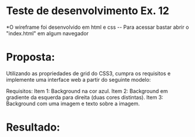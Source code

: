 # Teste de desenvolvimento Ex. 12

*O wireframe foi desenvolvido em html e css
-- Para acessar bastar abrir o "index.html" em algum navegador

# Proposta:
Utilizando as propriedades de grid do CSS3, cumpra os requisitos e implemente uma interface web a partir do seguinte modelo: 



Requisitos: 
Item 1: Background na cor azul. 
Item 2: Background em gradiente da esquerda para direita (duas cores distintas). 
Item 3: Background com uma imagem e texto sobre a imagem. 

# Resultado: 

